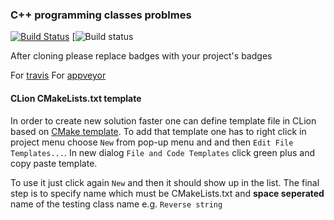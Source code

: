 ### C++ programming classes problmes ###

[![Build Status](https://travis-ci.org/szuzanna/jimp2.svg)](https://travis-ci.org/szuzanna/jimp2)
[![Build status](https://ci.appveyor.com/api/projects/status/8slxsc3sjvvuhiu3?svg=true)

After cloning please replace badges with your project's badges

For [travis](https://travis-ci.org)
For [appveyor](https://ci.appveyor.com)

#### CLion CMakeLists.txt template ####

In order to create new solution faster one can define template file 
in CLion based on [CMake template](scripts/Library_CMakeLists_Add_Template).
To add that template one has to right click in project menu choose
`New` from pop-up menu and and then `Edit File Templates...`. In new dialog
`File and Code Templates` click green plus and copy paste template. 

To use it just click again `New` and then it should show up in the list. 
The final step is to specify name which must be CMakeLists.txt and **space seperated**
name of the testing class name e.g. `Reverse string`
